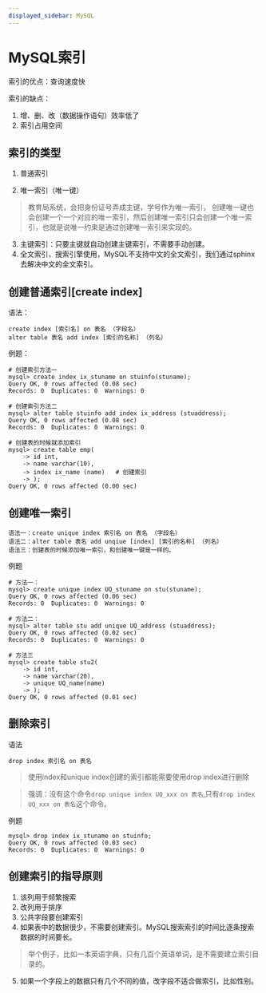 ```yaml
---
displayed_sidebar: MySQL
---
```


# MySQL索引

索引的优点：查询速度快

索引的缺点：

1. 增、删、改（数据操作语句）效率低了
2. 索引占用空间

## 索引的类型

1. 普通索引

2. 唯一索引（唯一键）

> 教育局系统，会把身份证号弄成主键，学号作为唯一索引，
> 创建唯一键也会创建一个一个对应的唯一索引，然后创建唯一索引只会创建一个唯一索引，也就是说唯一约束是通过创建唯一索引来实现的。

3. 主键索引：只要主键就自动创建主键索引，不需要手动创建。
4. 全文索引，搜索引擎使用，MySQL不支持中文的全文索引，我们通过sphinx去解决中文的全文索引。

## 创建普通索引[create index]

语法：

```mysql
create index [索引名] on 表名 （字段名）
alter table 表名 add index [索引的名称] （列名）
```

例题：

```mysql
# 创建索引方法一
mysql> create index ix_stuname on stuinfo(stuname);
Query OK, 0 rows affected (0.08 sec)
Records: 0  Duplicates: 0  Warnings: 0

# 创建索引方法二
mysql> alter table stuinfo add index ix_address (stuaddress);
Query OK, 0 rows affected (0.08 sec)
Records: 0  Duplicates: 0  Warnings: 0

# 创建表的时候就添加索引
mysql> create table emp(
    -> id int,
    -> name varchar(10),
    -> index ix_name (name)   # 创建索引
    -> );
Query OK, 0 rows affected (0.00 sec)
```

## 创建唯一索引

```mysql
语法一：create unique index 索引名 on 表名 （字段名）
语法二：alter table 表名 add unqiue [index] [索引的名称] （列名）
语法三：创建表的时候添加唯一索引，和创建唯一键是一样的。
```

例题

```mysql
# 方法一：
mysql> create unique index UQ_stuname on stu(stuname);
Query OK, 0 rows affected (0.06 sec)
Records: 0  Duplicates: 0  Warnings: 0

# 方法二：
mysql> alter table stu add unique UQ_address (stuaddress);
Query OK, 0 rows affected (0.02 sec)
Records: 0  Duplicates: 0  Warnings: 0

# 方法三
mysql> create table stu2(
    -> id int,
    -> name varchar(20),
    -> unique UQ_name(name)
    -> );
Query OK, 0 rows affected (0.01 sec)
```

## 删除索引

语法

```mysql
drop index 索引名 on 表名
```

> 使用index和unique index创建的索引都能需要使用drop index进行删除

> 强调：没有这个命令`drop unique index UQ_xxx on 表名`,只有`drop index UQ_xxx on 表名`这个命令。

例题

```mysql
mysql> drop index ix_stuname on stuinfo;
Query OK, 0 rows affected (0.03 sec)
Records: 0  Duplicates: 0  Warnings: 0
```

## 创建索引的指导原则

1. 该列用于频繁搜索
2. 改列用于排序
3. 公共字段要创建索引
4. 如果表中的数据很少，不需要创建索引。MySQL搜索索引的时间比逐条搜索数据的时间要长。
 > 举个例子，比如一本英语字典，只有几百个英语单词，是不需要建立索引目录的。
5. 如果一个字段上的数据只有几个不同的值，改字段不适合做索引，比如性别。
